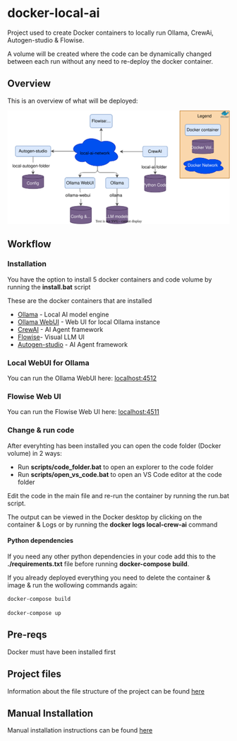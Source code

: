 # docker-local-ai

Project used to create Docker containers to locally run Ollama, CrewAi, Autogen-studio & Flowise.

A volume will be created where the code can be dynamically changed between each run without any need to re-deploy the docker container.

## Overview

This is an overview of what will be deployed:

![overview-image](docs/images/overview.svg)

## Workflow

### Installation

You have the option to install 5 docker containers and code volume by running the **install.bat** script

These are the docker containers that are installed

- [Ollama](https://ollama.com/) - Local AI model engine
- [Ollama WebUI](https://github.com/open-webui/open-webui) - Web UI for local Ollama instance
- [CrewAI](https://www.crewai.com/) - AI Agent framework
- [Flowise](https://flowiseai.com/)- Visual LLM UI
- [Autogen-studio](https://autogen-studio.com/) - AI Agent framework

### Local WebUI for Ollama

You can run the Ollama WebUI here: [localhost:4512](http://localhost:4512)

### Flowise Web UI

You can run the Flowise Web UI here: [localhost:4511](http://localhost:4511)

### Change & run code

After everyhting has been installed you can open the code folder (Docker volume) in 2 ways:

- Run **scripts/code_folder.bat** to open an explorer to the code folder
- Run **scripts/open_vs_code.bat** to open an VS Code editor at the code folder

Edit the code in the main file and re-run the container by running the run.bat script.

The output can be viewed in the Docker desktop by clicking on the container & Logs or by running the **docker logs local-crew-ai** command

#### Python dependencies

If you need any other python dependencies in your code add this to the **./requirements.txt** file before running **docker-compose build**.

If you already deployed everything you need to delete the container & image & run the wollowing commands again:

```
docker-compose build

docker-compose up
```

## Pre-reqs

Docker must have been installed first

## Project files

Information about the file structure of the project can be found [here](docs/files.md)

## Manual Installation

Manual installation instructions can be found [here](docs/local-ai-install.md)
